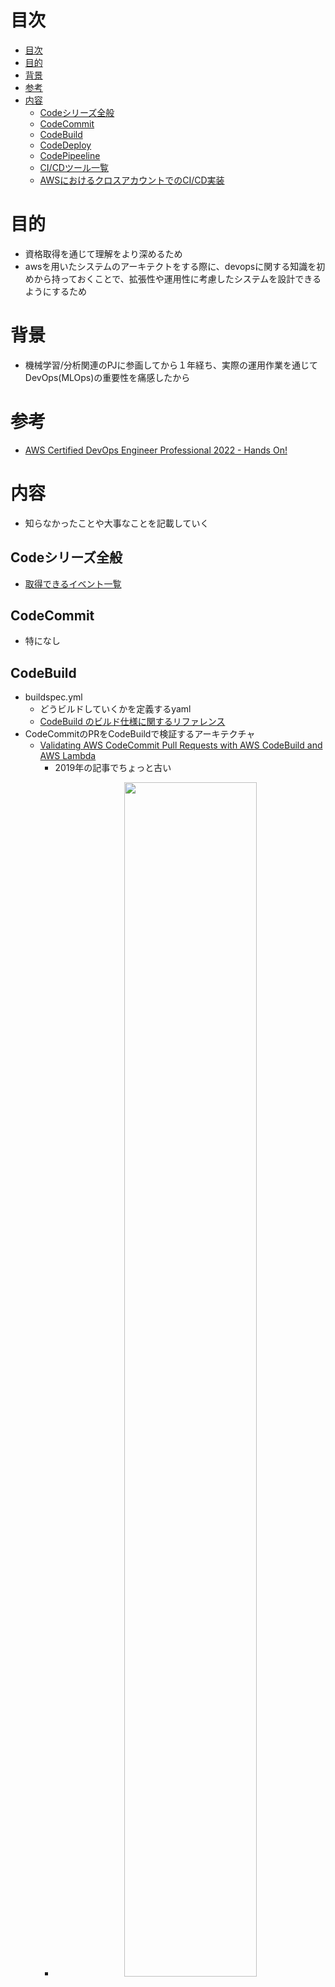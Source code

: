 # 目次
- [目次](#目次)
- [目的](#目的)
- [背景](#背景)
- [参考](#参考)
- [内容](#内容)
  - [Codeシリーズ全般](#codeシリーズ全般)
  - [CodeCommit](#codecommit)
  - [CodeBuild](#codebuild)
  - [CodeDeploy](#codedeploy)
  - [CodePipeeline](#codepipeeline)
  - [CI/CDツール一覧](#cicdツール一覧)
  - [AWSにおけるクロスアカウントでのCI/CD実装](#awsにおけるクロスアカウントでのcicd実装)
# 目的
- 資格取得を通じて理解をより深めるため
- awsを用いたシステムのアーキテクトをする際に、devopsに関する知識を初めから持っておくことで、拡張性や運用性に考慮したシステムを設計できるようにするため
# 背景
- 機械学習/分析関連のPJに参画してから１年経ち、実際の運用作業を通じてDevOps(MLOps)の重要性を痛感したから
# 参考
- [AWS Certified DevOps Engineer Professional 2022 - Hands On!](https://www.udemy.com/course/aws-certified-devops-engineer-professional-hands-on/)
# 内容
- 知らなかったことや大事なことを記載していく
## Codeシリーズ全般
- [取得できるイベント一覧](https://dev.classmethod.jp/articles/new-code-series-notification/)
## CodeCommit
- 特になし
## CodeBuild
- buildspec.yml
  - どうビルドしていくかを定義するyaml
  - [CodeBuild のビルド仕様に関するリファレンス](https://docs.aws.amazon.com/ja_jp/codebuild/latest/userguide/build-spec-ref.html#build-spec-ref-syntax)
- CodeCommitのPRをCodeBuildで検証するアーキテクチャ
  - [Validating AWS CodeCommit Pull Requests with AWS CodeBuild and AWS Lambda](https://aws.amazon.com/jp/blogs/devops/validating-aws-codecommit-pull-requests-with-aws-codebuild-and-aws-lambda/)
    - 2019年の記事でちょっと古い
    - <p align='center'><img src='./img/README_2023-01-07-15-50-23.png' width='70%'></p>
    - ↓の方が今のAWSサービスに則していてシンプル
  - [CodeCommitのプルリクをCodeBuildで検証しAWS ChatbotでSlack通知する](https://qiita.com/joe-king-sh/items/d896ec66a93212e92147)
    - AWS Chatbotを用いてslack通知している
    - <p align='center'><img src='./img/README_2023-01-07-15-49-15.png' width='70%'></p>
    - 自分のPJではTeamsを用いているが、ChatbotがTeams対応していないため、AWS Chatbotの代わりにLambdaで実装している（上図のChatbotをLambdaに置き換えた感じ）
      - [ウェブフックを使用して Amazon SNS メッセージを Amazon Chime、Slack、または Microsoft Teams に発行する方法を教えてください。](https://aws.amazon.com/jp/premiumsupport/knowledge-center/sns-lambda-webhooks-chime-slack-teams/)
    - SNS/Chatbotの代わりにEventBridge API Destonationを用いれば実現可能かも（上図のSNS/ChatbotをEventBridgeに置き換えた感じ）
      - [Amazon EventBridge API destinations で Microsoft Teams へ通知させる](https://dev.classmethod.jp/articles/eventbridge-teams/)
- 色んなものをビルドできるらしい（自分はDockerイメージをビルドしてECRにプッシュし、CodeDeployでECSにデプロイするアーキテクチャしか経験がない）
  - [CodeBuild ユースケースベースのサンプル](https://docs.aws.amazon.com/ja_jp/codebuild/latest/userguide/use-case-based-samples.html)
## CodeDeploy
- EC2/オンプレサーバー/Lambda/ECSへデプロイできる（ECSしか経験がないため他知らなかった）
- EKSもCodePipelineを用いればできるみたい
  - [AWS CodePipelineからEKSのPodをデプロイする](https://open-groove.net/ci-cd/aws-codepipeline-eks-deploy/)
- EC2の場合CodeDeploy Agentをあらかじめインストールしておく必要がある（SSMを用いてインストールするのが推奨されている）
  - [Install the CodeDeploy](https://docs.aws.amazon.com/codedeploy/latest/userguide/codedeploy-agent-operations-install.html)
  - [Install the CodeDeploy agent using AWS Systems Manager](https://docs.aws.amazon.com/codedeploy/latest/userguide/codedeploy-agent-operations-install-ssm.html)
- appspec.yml
  - どうデプロイしていくかを定義するyaml
  - [CodeDeploy AppSpec File reference](https://docs.aws.amazon.com/codedeploy/latest/userguide/reference-appspec-file.html)
- Deployment/Release Type
  - EC2/オンプレ
    - In-place（俗にいうRollingDeployment）
      - OnceAtATime
      - HalfAtATime
      - AllAtOnce
    - Blue/Green
      - OnceAtATime
      - HalfAtATime
      - AllAtOnce
  - Lambda/ECS（Blue/Greenの中でCanary/Linear/All-at-Onceの３種類があるとAWSでは定義している）
    - Blue/Green
      - Canary（俗にいうカナリアリリース）
      - Linear（カナリアリリースの線形バージョン）
      - All-at-Once（俗にいうBlue/Green）
  - through Cfn
    - Blue/Green
  - ※一般的にはCanaryとBlue/Greenは別のデプロイメント方式の認識だがAWSではCanaryを含む環境を２面用意する方式を広義のBlue/Greenとして定義しているみたい
  - [Working with deployments in CodeDeploy](https://docs.aws.amazon.com/codedeploy/latest/userguide/deployments.html)
  - [CodeDeploy のデプロイ方式に Blue/Green Deployment が追加されました](https://dev.classmethod.jp/articles/codedeploy-blue-green-deployment/)
- Deploy Group
  - EC2/オンプレ
    - アプリケーションをデプロイする単位は下記がある
      - Amazon EC2 ASG
      - Amazon EC2 instances
        - タグを使用してグループを定義できる
      - On-premises instances
        - タグを使用してグループを定義できる
        - オンプレの登録方法
          - IAMユーザーARNを使用してリクエストを認証する
          - IAMロールARNを使用してリクエストを認証する（STSなので↑よりセキュア）
            - 具体的な手順
            - <p align='center'><img src='./img/README_2023-01-07-18-32-05.png' width='70%'></p>
          - [Register an on-premises instance with CodeDeploy](https://docs.aws.amazon.com/codedeploy/latest/userguide/on-premises-instances-register.html)
      - [CodeDeploy でのデプロイグループのインスタンスのタグ付け](https://docs.aws.amazon.com/ja_jp/codedeploy/latest/userguide/instances-tagging.html)
    - Lambda
      - ？
      - おそらくLambda Functionを指定する
    - ECS
      - ECSクラスターを指定する
- Rollback
  - ロールバック設定は下記がある
    - 無効
    - 有効
      - デプロイが失敗したときにロールバックする
      - アラームのしきい値が一致したときにロールバックする
        - 紐づけたCloudWatch Alarmsの条件を基に判断される
- デプロイするファイルをS3に置く方法（EC2/オンプレの場合のみ）
  - ファイル群がzipされてなくてもコマンド内でしてくれる
  ```
   aws deploy push \
  --application-name WordPress_App \
  --description "This is a revision for the application WordPress_App" \
  --ignore-hidden-files \
  --s3-location s3://codedeploydemobucket/WordPressApp.zip \
  --source .
  ```
  - [Push a revision for CodeDeploy to Amazon S3 (EC2/On-Premises deployments only)](https://docs.aws.amazon.com/codedeploy/latest/userguide/application-revisions-push.html)
## CodePipeeline
- Artifact Store
  - 各パイプラインの入出力アーティファクトの格納先
    - Default location
      - デフォルトのS3を新規作成
    - Custom location
      - 既存のS3を利用
- デフォルトの場合、下記のステージで構成される(リソース名は任意、デフォルトは下記のようにSource/Build/Deployとなる)
  - Source stage
  - Build stage
  - Deploy stage
- ステージごとにアクション名(リソース名は任意)、アクションプロバイダーを定義する必要あり
  - アクションは下記がある
    - Source
    - Build
    - Test
    - Deploy
    - Approval
    - Invoke
- Source stage
  - Action provider
    - Source
  - Source provider
    - AWS CodeCommit
    - Amazon ECR
    - Amazon S3
    - BitBucket
    - GitHub v1
    - GitHub v2
    - GitHub Enterprise Server
  - Change detection options
    - Amazon CloudWatch events(Amazon EventBridge)
      - イベントトリガー(ex.リポジトリへのプッシュ/ブランチの作成など)
    - AWS CodePipeline
      - EventBridgeを用いずCodePipelineの内部機能を用いて変更を定期的にチェックする
- Build stage
  - Action provider
    - Build
  - Build provider
    - AWS CodeBuild
    - Jenkins
- Deploy stage
  - Action provider
    - Deploy
  - Deploy provider
    - AWS CodeDeploy
    - Amazon ECS
    - Amazon ECS(Blue/Green)
    - Amazon S3
    - AWS Cfn
    - AWS Cfn スタックセット
    - AWS AppConfig
    - AWS Elastic Beanstalk
    - AWS OpsWork スタック
    - AWS Service Catalog
    - Alexa Skills Set
- stage/action/providerなどパイプラインの構造について
  - [CodePipeline パイプライン構造リファレンス](https://docs.aws.amazon.com/ja_jp/codepipeline/latest/userguide/reference-pipeline-structure.html)
- IaC(Cfn)での実装
  - [AWS::CodePipeline::Pipeline](https://docs.aws.amazon.com/ja_jp/AWSCloudFormation/latest/UserGuide/aws-resource-codepipeline-pipeline.html)
  - [GitHub/CodeBuild/CodePipelineを利用してCloudFormationのCI/CDパイプラインを構築する](https://dev.classmethod.jp/articles/developing-cloudformation-ci-cd-pipeline-with-github-codebuild-codepipeline/)
  - [CodePipelineを使ってCodeCommitプッシュをトリガーにしてECRにイメージをプッシュする](https://awstut.com/2022/08/14/use-codepipeline-to-trigger-codecommit-pushes-to-push-images-to-ecr/)
## CI/CDツール一覧
- AWS Codeシリーズ
- CircleCI
- Jenkins
- GitLab CI/CD
- GitHub Actions
## AWSにおけるクロスアカウントでのCI/CD実装
- [異なる AWS アカウントでアプリケーションをデプロイする](https://docs.aws.amazon.com/ja_jp/codedeploy/latest/userguide/deployments-cross-account.html)
- [別のAWSアカウントにあるCodeCommit RepositoryをソースとするCodePipelineをCloudFormationで構築してみた](https://dev.classmethod.jp/articles/cross-account-codecommit-codepipeline-with-cfn/)
  - <p align='center'><img src='./img/README_2023-01-09-13-43-45.png' width='70%'></p>
- [CodePipelineでアカウントをまたいだパイプラインを作成してみる](https://dev.classmethod.jp/articles/codepipeline-cross-account/)
  - <p align='center'><img src='./img/README_2023-01-09-13-44-48.png' width='70%'></p>